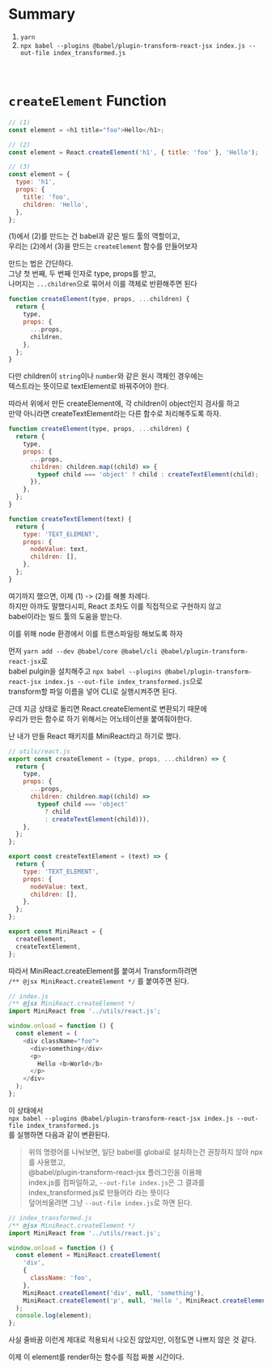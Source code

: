 # Summary

1. `yarn`
2. `npx babel --plugins @babel/plugin-transform-react-jsx index.js --out-file index_transformed.js`

<br>

# `createElement` Function

```js
// (1)
const element = <h1 title="foo">Hello</h1>;

// (2)
const element = React.createElement('h1', { title: 'foo' }, 'Hello');

// (3)
const element = {
  type: 'h1',
  props: {
    title: 'foo',
    children: 'Hello',
  },
};
```

(1)에서 (2)를 만드는 건 babel과 같은 빌드 툴의 역할이고, <br>
우리는 (2)에서 (3)을 만드는 `createElement` 함수를 만들어보자

만드는 법은 간단하다. <br>
그냥 첫 번째, 두 번째 인자로 type, props를 받고,<br>
나머지는 `...children`으로 묶어서 이를 객체로 반환해주면 된다

```js
function createElement(type, props, ...children) {
  return {
    type,
    props: {
      ...props,
      children,
    },
  };
}
```

다만 children이 `string`이나 `number`와 같은 원시 객체인 경우에는<br>
텍스트라는 뜻이므로 textElement로 바꿔주어야 한다.

따라서 위에서 만든 createElement에, 각 children이 object인지 검사를 하고<br>
만약 아니라면 createTextElement라는 다른 함수로 처리해주도록 하자.

```js
function createElement(type, props, ...children) {
  return {
    type,
    props: {
      ...props,
      children: children.map((child) => {
        typeof child === 'object' ? child : createTextElement(child);
      }),
    },
  };
}

function createTextElement(text) {
  return {
    type: 'TEXT_ELEMENT',
    props: {
      nodeValue: text,
      children: [],
    },
  };
}
```

여기까지 했으면, 이제 (1) -> (2)를 해볼 차례다.<br>
하지만 아까도 말했다시피, React 조차도 이를 직접적으로 구현하지 않고<br>
babel이라는 빌드 툴의 도움을 받는다.

이를 위해 node 환경에서 이를 트랜스파일링 해보도록 하자

먼저 `yarn add --dev @babel/core @babel/cli @babel/plugin-transform-react-jsx`로<br>
babel pulgin을 설치해주고
`npx babel --plugins @babel/plugin-transform-react-jsx index.js --out-file index_transformed.js`으로<br>
transform할 파일 이름을 넣어 CLI로 실행시켜주면 된다.

근데 지금 상태로 돌리면 React.createElement로 변환되기 때문에<br>
우리가 만든 함수로 하기 위해서는 어노테이션을 붙여줘야한다.

난 내가 만들 React 패키지를 MiniReact라고 하기로 했다.

```js
// utils/react.js
export const createElement = (type, props, ...children) => {
  return {
    type,
    props: {
      ...props,
      children: children.map((child) =>
        typeof child === 'object'
          ? child
          : createTextElement(child))),
    },
  };
};

export const createTextElement = (text) => {
  return {
    type: 'TEXT_ELEMENT',
    props: {
      nodeValue: text,
      children: [],
    },
  };
};

export const MiniReact = {
  createElement,
  createTextElement,
};
```

따라서 MiniReact.createElement를 붙여서 Transform하려면 <br>
`/** @jsx MiniReact.createElement */` 를 붙여주면 된다.

```js
// index.js
/** @jsx MiniReact.createElement */
import MiniReact from '../utils/react.js';

window.onload = function () {
  const element = (
    <div className="foo">
      <div>something</div>
      <p>
        Hello <b>World</b>
      </p>
    </div>
  );
};
```

이 상태에서<br>
`npx babel --plugins @babel/plugin-transform-react-jsx index.js --out-file index_transformed.js`<br>
를 실행하면 다음과 같이 변환된다.

> 위의 명령어를 나눠보면, 일단 babel를 global로 설치하는건 권장하지 않아 npx를 사용했고,<br>
> @babel/plugin-transform-react-jsx 플러그인을 이용해<br>
> index.js를 컴파일하고, `--out-file index.js`은 그 결과를 index_transformed.js로 만들어라 라는 뜻이다<br>
> 덮어씌울려면 그냥 `--out-file index.js`로 하면 된다.

```js
// index_transformed.js
/** @jsx MiniReact.createElement */
import MiniReact from '../utils/react.js';

window.onload = function () {
  const element = MiniReact.createElement(
    'div',
    {
      className: 'foo',
    },
    MiniReact.createElement('div', null, 'something'),
    MiniReact.createElement('p', null, 'Hello ', MiniReact.createElement('b', null, 'World'))
  );
  console.log(element);
};
```

사실 줄바꿈 이런게 제대로 적용되서 나오진 않았지만, 이정도면 나쁘지 않은 것 같다.

이제 이 element를 render하는 함수를 직접 짜볼 시간이다.
